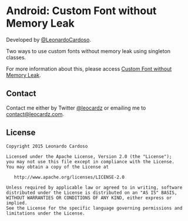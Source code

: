 Android: Custom Font without Memory Leak
=================================

Developed by <a href='https://github.com/LeonardoCardoso' target='_blank'>@LeonardoCardoso</a>. 

Two ways to use custom fonts without memory leak using singleton classes.

For more information about this, please access [Custom Font without Memory Leak](http://android.leocardz.com/android-custom-font-without-memory-leak/ "Custom Font without Memory Leak").

## Contact
Contact me either by Twitter [@leocardz](https://twitter.com/leocardz) or emailing me to [contact@leocardz.com](mailto:contact@leocardz.com).


## License

    Copyright 2015 Leonardo Cardoso

    Licensed under the Apache License, Version 2.0 (the "License");
    you may not use this file except in compliance with the License.
    You may obtain a copy of the License at

       http://www.apache.org/licenses/LICENSE-2.0

    Unless required by applicable law or agreed to in writing, software
    distributed under the License is distributed on an "AS IS" BASIS,
    WITHOUT WARRANTIES OR CONDITIONS OF ANY KIND, either express or implied.
    See the License for the specific language governing permissions and
    limitations under the License.

